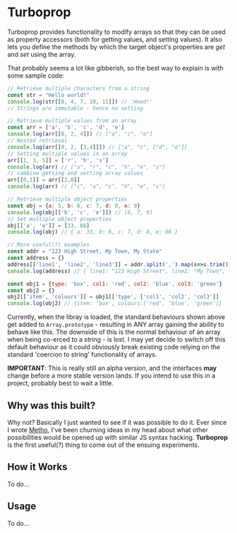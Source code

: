 # Turboprop

Turboprop provides functionality to modify arrays so that they can be used as property accessors (both for getting values, and setting values). It also lets you define the methods by which the target object's properties are *get* and *set* using the array.

That probably seems a lot like gibberish, so the best way to explain is with some sample code:
```js
// Retrieve multiple characters from a string
const str = "Hello world!"
console.log(str[[0, 4, 7, 10, 11]]) // 'Hood!'
// Strings are immutable - hence no setting

// Retrieve multiple values from an array
const arr = ['a', 'b', 'c', 'd', 'e']
console.log(arr[[0, 2, 4]]) // ["a", "c", "e"]
// Nested retrieval
console.log(arr[[0, 2, [3,4]]]) // ["a", "c", ["d", "e"]]
// Setting multiple values in an array
arr[[1, 3, 5]] = ['r', 'h', 's']
console.log(arr) // ["a", "r", "c", "h", "e", "s"]
// combine getting and setting array values
arr[[0,1]] = arr[[2,0]]
console.log(arr) // ["c", "a", "c", "h", "e", "s"]

// Retrieve multiple object properties
const obj = {a: 5, b: 6, c: 7, d: 8, e: 9}
console.log(obj[['b', 'c', 'e']]) // [6, 7, 9]
// Set multiple object properties
obj[['a', 'e']] = [33, 66]
console.log(obj) // { a: 33, b: 6, c: 7, d: 8, e: 66 }

// More useful(?) examples
const addr = "123 High Street, My Town, My State"
const address = {}
address[['line1', 'line2', 'line3']] = addr.split(',').map(s=>s.trim())
console.log(address) // { line1: "123 High Street", line2: "My Town", line3: "My State" }

const obj1 = {type: 'box', col1: 'red', col2: 'blue', col3: 'green'}
const obj2 = {}
obj2[['item', 'colours']] = obj1[['type', ['col1', 'col2', 'col3']]
console.log(obj2) // {item: 'box', colours:['red', 'blue', 'green']}

```

Currently, when the libray is loaded, the standard behaviours shown above get added to `Array.prototype` - resulting in ANY array gaining the ability to behave like this. The downside of this is the normal behaviour of an array when being co-erced to a string - is lost. I may yet decide to switch off this default behaviour as it could obviously break existing code relying on the standard 'coercion to string' functionality of arrays.



**IMPORTANT**: This is really still an alpha version, and the interfaces **may** change before a more stable version lands. If you intend to use this in a project, probably best to wait a little.



## Why was this built?

Why not? Basically I just wanted to see if it was possible to do it. Ever since I wrote [Metho](https://github.com/jonrandy/metho), I've been churning ideas in my head about what other possibilities would be opened up with similar JS syntax hacking. **Turboprop** is the first useful(?) thing to come out of the ensuing experiments.



## How it Works

To do...



## Usage

To do...

